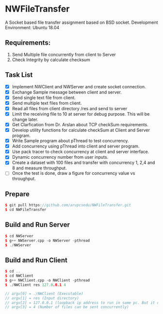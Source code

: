 # NWFileTransfer
A Socket based file transfer assignment based on BSD socket.
Development Environment: Ubuntu 18.04

## Requirements: 
1. Send Multiple file concurrently from client to Server 
2. Check Integrity by calculate checksum

## Task List
- [x] Implement NWClient and NWServer and create socket connection.
- [x] Exchange Sample message between client and server.
- [x] Send single text file from client.
- [x] Send multiple text files from client.
- [x] Read all files from client directory /res and send to server
- [x] Limit the receiving file to 10 at server for debug purpose. This will be change later.
- [x] Get Clarfication from Dr. Arslan about TCP checkSum requirements.
- [x] Develop utility functions for calculate checkSum at Client and Server program.
- [x] Write Sample program about pThread to test concurrency.
- [x] Add concurrency using pThread into client and server program.
- [x] Use pack tracer to check concurrency at client and server interface.
- [x] Dynamic concurrency number from user inputs.
- [x] Create a dataset with 100 files and transfer with concurrency 1, 2,4 and 8 and measure throughput. 
- [ ] Once the test is done, draw a figure for concurrency value vs throughput.

## Prepare
```c++
$ git pull https://github.com/arupcsedu/NWFileTransfer.git  
$ cd NWFileTransfer  
```
## Build and Run Server
```c++
$ cd NWServer  
$ g++ NWServer.cpp -o NWServer -pthread
$ ./NWServer  
```
## Build and Run Client
```c++
$ cd ..  
$ cd NWClient   
$ g++ NWClient.cpp -o NWClient -pthread
$ ./NWClient res 127.0.0.1 4

// argv[0] = ./NWClient (Executable)
// argv[1] = res (Input directory)
// argv[2] = 127.0.0.1 (loopback ip address to run in same pc. But it can be replaced by server ip address)
// argv[3] = 4 (Number of files can be sent concurrently)
```


